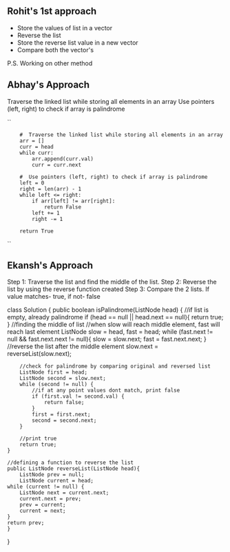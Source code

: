 ## Rohit's 1st approach
- Store the values of list in a vector
- Reverse the list
- Store the reverse list value in a new vector
- Compare both the vector's

P.S. Working on other method


## Abhay's Approach
  Traverse the linked list while storing all elements in an array
  Use pointers (left, right) to check if array is palindrome

  ``

        #  Traverse the linked list while storing all elements in an array
        arr = []
        curr = head
        while curr:
            arr.append(curr.val)
            curr = curr.next

        #  Use pointers (left, right) to check if array is palindrome
        left = 0
        right = len(arr) - 1
        while left <= right:
            if arr[left] != arr[right]:
                return False
            left += 1
            right -= 1

        return True
  ``
## Ekansh's Approach
Step 1: Traverse the list and find the middle of the list. 
Step 2: Reverse the list by using the reverse function created
Step 3: Compare the 2 lists. If value matches- true, if not- false

class Solution {
    public boolean isPalindrome(ListNode head) {
        //if list is empty, already palindrome
        if (head == null || head.next == null){
            return true;
        }
        //finding the middle of list
        //when slow will reach middle element, fast will reach last element
        ListNode slow = head, fast = head;
        while (fast.next != null && fast.next.next != null){
            slow = slow.next;
            fast = fast.next.next;
        }
        //reverse the list after the middle element
        slow.next = reverseList(slow.next);

        //check for palindrome by comparing original and reversed list
        ListNode first = head;
        ListNode second = slow.next;
        while (second != null) {
            //if at any point values dont match, print false
            if (first.val != second.val) {
                return false;
            }
            first = first.next;
            second = second.next;
        }

        //print true
        return true;
    }

    //defining a function to reverse the list
    public ListNode reverseList(ListNode head){
        ListNode prev = null;
        ListNode current = head;
    while (current != null) {
        ListNode next = current.next;
        current.next = prev;
        prev = current;
        current = next;
    }
    return prev;
    }
}
